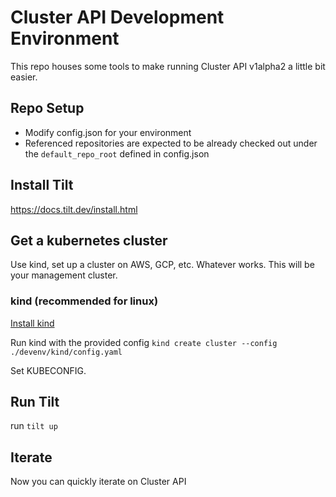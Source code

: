 # Cluster API Development Environment

This repo houses some tools to make running Cluster API v1alpha2 a little bit easier.

## Repo Setup

- Modify config.json for your environment
- Referenced repositories are expected to be already checked out under the `default_repo_root` defined in config.json

## Install Tilt

<https://docs.tilt.dev/install.html>

## Get a kubernetes cluster

Use kind, set up a cluster on AWS, GCP, etc. Whatever works. This will be your management cluster.

### kind (recommended for linux)

[Install kind](https://github.com/kubernetes-sigs/kind#please-see-our-documentation-for-more-in-depth-installation-etc)

Run kind with the provided config `kind create cluster --config ./devenv/kind/config.yaml`

Set KUBECONFIG.

## Run Tilt

run `tilt up`

## Iterate

Now you can quickly iterate on Cluster API
